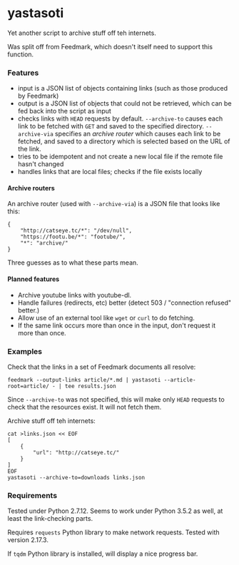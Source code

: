 yastasoti
=========

Yet another script to archive stuff off teh internets.

Was split off from Feedmark, which doesn't itself need to support this function.

### Features ###

*   input is a JSON list of objects containing links (such as those produced by Feedmark)
*   output is a JSON list of objects that could not be retrieved, which can be fed back
    into the script as input
*   checks links with `HEAD` requests by default.  `--archive-to` causes each link to be
    fetched with `GET` and saved to the specified directory.  `--archive-via` specifies an
    _archive router_ which causes each link to be fetched, and saved to a directory
    which is selected based on the URL of the link.
*   tries to be idempotent and not create a new local file if the remote file hasn't changed
*   handles links that are local files; checks if the file exists locally

#### Archive routers ####

An archive router (used with `--archive-via`) is a JSON file that looks like this:

    {
        "http://catseye.tc/*": "/dev/null",
        "https://footu.be/*": "footube/",
        "*": "archive/"
    }

Three guesses as to what these parts mean.

#### Planned features ####

*   Archive youtube links with youtube-dl.
*   Handle failures (redirects, etc) better (detect 503 / "connection refused" better.)
*   Allow use of an external tool like `wget` or `curl` to do fetching.
*   If the same link occurs more than once in the input, don't request it more than once.

### Examples ###

Check that the links in a set of Feedmark documents all resolve:

    feedmark --output-links article/*.md | yastasoti --article-root=article/ - | tee results.json

Since `--archive-to` was not specified, this will make only `HEAD`
requests to check that the resources exist.  It will not fetch them.

Archive stuff off teh internets:

    cat >links.json << EOF
    [
        {
            "url": "http://catseye.tc/"
        }
    ]
    EOF
    yastasoti --archive-to=downloads links.json

### Requirements ###

Tested under Python 2.7.12.  Seems to work under Python 3.5.2 as well,
at least the link-checking parts.

Requires `requests` Python library to make network requests.  Tested
with version 2.17.3.

If `tqdm` Python library is installed, will display a nice progress bar.

